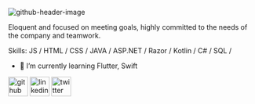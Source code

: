 ![github-header-image](https://user-images.githubusercontent.com/77445841/210427265-02165e8a-2bd9-446d-b167-902a45faf854.png)


Eloquent and focused on meeting goals, highly committed to the needs of the company and teamwork.

Skills:  JS / HTML / CSS / JAVA / ASP.NET / Razor / Kotlin / C# / SQL /

- 🌱 I’m currently learning Flutter, Swift 


[<img src='https://cdn.jsdelivr.net/npm/simple-icons@3.0.1/icons/github.svg' alt='github' height='40'>](https://github.com/JoseMaresm)  [<img src='https://cdn.jsdelivr.net/npm/simple-icons@3.0.1/icons/linkedin.svg' alt='linkedin' height='40'>](https://www.linkedin.com/in/jose-luis-mares-17674558/)  [<img src='https://cdn.jsdelivr.net/npm/simple-icons@3.0.1/icons/twitter.svg' alt='twitter' height='40'>](https://twitter.com/JoseLuis_Mares)  

